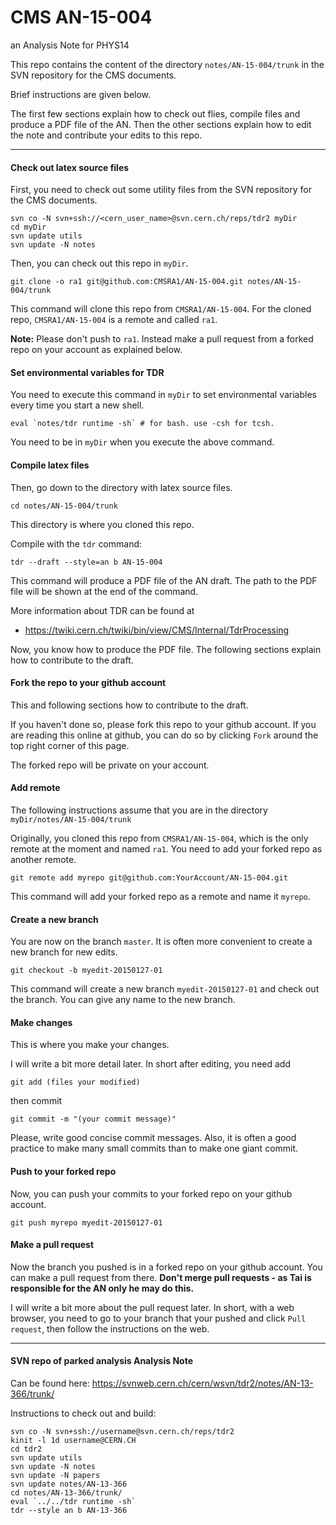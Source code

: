 # CMS AN-15-004
an Analysis Note for PHYS14

This repo contains the content of the directory `notes/AN-15-004/trunk` in the SVN repository for the CMS documents.

Brief instructions are given below.

The first few sections explain how to check out flies, compile files and produce a PDF file of the AN. Then the other sections explain how to edit the note and contribute your edits to this repo.

---

#### Check out latex source files

First, you need to check out some utility files from the SVN repository for the CMS documents.

    svn co -N svn+ssh://<cern_user_name>@svn.cern.ch/reps/tdr2 myDir
    cd myDir
    svn update utils
    svn update -N notes

Then, you can check out this repo in `myDir`.

    git clone -o ra1 git@github.com:CMSRA1/AN-15-004.git notes/AN-15-004/trunk

This command will clone this repo from `CMSRA1/AN-15-004`. For the cloned repo, `CMSRA1/AN-15-004` is a remote and called `ra1`.

**Note:** Please don't push to `ra1`. Instead make a pull request from a forked repo on your account as explained below.


#### Set environmental variables for TDR

You need to execute this command in `myDir` to set environmental variables every time you start a new shell.

    eval `notes/tdr runtime -sh` # for bash. use -csh for tcsh.

You need to be in `myDir` when you execute the above command.

#### Compile latex files

Then, go down to the directory with latex source files.

    cd notes/AN-15-004/trunk

This directory is where you cloned this repo.

Compile with the `tdr` command:

    tdr --draft --style=an b AN-15-004

This command will produce a PDF file of the AN draft. The path to the PDF file will be shown at the end of the command.

More information about TDR can be found at

* https://twiki.cern.ch/twiki/bin/view/CMS/Internal/TdrProcessing

Now, you know how to produce the PDF file. The following sections explain how to contribute to the draft.

#### Fork the repo to your github account

This and following sections how to contribute to the draft.

If you haven't done so, please fork this repo to your github account. If you are reading this online at github, you can do so by clicking `Fork`  around the top right corner of this page.

The forked repo will be private on your account.

#### Add remote

The following instructions assume that you are in the directory `myDir/notes/AN-15-004/trunk`

Originally, you cloned this repo from `CMSRA1/AN-15-004`, which is the only remote at the moment and named `ra1`. You need to add your forked repo as another remote.

    git remote add myrepo git@github.com:YourAccount/AN-15-004.git

This command will add your forked repo as a remote and name it `myrepo`.

#### Create a new branch 

You are now on the branch `master`. It is often more convenient to create a new branch for new edits.

    git checkout -b myedit-20150127-01

This command will create a new branch `myedit-20150127-01` and check out the branch. You can give any name to the new branch.

#### Make changes

This is where you make your changes. 

I will write a bit more detail later. In short after editing, you need add 

    git add (files your modified)

then commit

    git commit -m "(your commit message)"

Please, write good concise commit messages. Also, it is often a good practice to make many small commits than to make one giant commit.

#### Push to your forked repo

Now, you can push your commits to your forked repo on your github account.

    git push myrepo myedit-20150127-01

#### Make a pull request

Now the branch you pushed is in a forked repo on your github account. You can make a pull request from there. 
**Don't merge pull requests - as Tai is responsible for the AN only he may do this.**

I will write a bit more about the pull request later.  In short, with a web browser, you need to go to your branch that your pushed and click `Pull request`, then follow the instructions on the web.

---

#### SVN repo of parked analysis Analysis Note

Can be found here:
https://svnweb.cern.ch/cern/wsvn/tdr2/notes/AN-13-366/trunk/

Instructions to check out and build:

    svn co -N svn+ssh://username@svn.cern.ch/reps/tdr2
    kinit -l 1d username@CERN.CH
    cd tdr2
    svn update utils
    svn update -N notes
    svn update -N papers
    svn update notes/AN-13-366
    cd notes/AN-13-366/trunk/
    eval `../../tdr runtime -sh` 
    tdr --style an b AN-13-366


